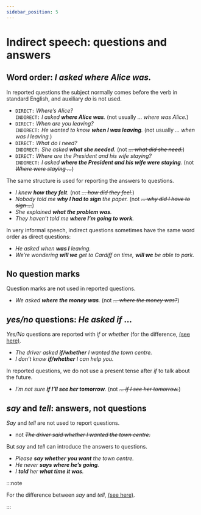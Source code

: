 ```yaml
---
sidebar_position: 5
---
```


# Indirect speech: questions and answers

## Word order: *I asked where Alice was.*

In reported questions the subject normally comes before the verb in standard English, and auxiliary *do* is not used.

- ``DIRECT:`` *Where’s Alice?*  
  ``INDIRECT:`` *I asked **where Alice was**.* (not usually *… where was Alice.*)
- ``DIRECT:`` *When are you leaving?*  
  ``INDIRECT:`` *He wanted to know **when I was leaving**.* (not usually *… when was I leaving.*)
- ``DIRECT:`` *What do I need?*  
  ``INDIRECT:`` *She asked **what she needed**.* (not *~~… what did she need.~~*)
- ``DIRECT:`` *Where are the President and his wife staying?*  
  ``INDIRECT:`` *I asked **where the President and his wife were staying**.* (not *~~Where were staying …~~*)

The same structure is used for reporting the answers to questions.

- *I knew **how they felt**.* (not *~~… how did they feel.~~*)
- *Nobody told me **why I had to sign** the paper.* (not *~~… why did I have to sign …~~*)
- *She explained **what the problem was**.*
- *They haven’t told me **where I’m going to work**.*

In very informal speech, indirect questions sometimes have the same word order as direct questions:

- *He asked when **was I** leaving.*
- *We’re wondering **will we** get to Cardiff on time, **will we** be able to park.*

## No question marks

Question marks are not used in reported questions.

- *We asked **where the money was**.* (not *~~… where the money was?~~*)

## *yes/no* questions: *He asked if* …

*Yes/No* questions are reported with *if* or *whether* (for the difference, [(see here)](./whether-and-if).

- *The driver asked **if/whether** I wanted the town centre.*
- *I don’t know **if/whether** I can help you.*

In reported questions, we do not use a present tense after *if* to talk about the future.

- *I’m not sure **if I’ll see her tomorrow**.* (not *~~… if I see her tomorrow.~~*)

## *say* and *tell*: answers, not questions

*Say* and *tell* are not used to report questions.

- not *~~The driver said whether I wanted the town centre.~~*

But *say* and *tell* can introduce the answers to questions.

- *Please **say whether you want** the town centre.*
- *He never **says where he’s going**.*
- *I **told** her **what time it was**.*

:::note

For the difference between *say* and *tell*, [(see here)](./../../vocabulary/word-problems-from-a-to-z/say-and-tell).

:::
